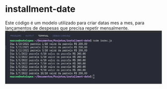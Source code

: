 # installment-date

Este código é um modelo utilizado para criar datas mes a mes, para lançamentos de despesas que precisa repetir mensalmente.
![Alt text](/example.png?raw=true "Optional Title")
